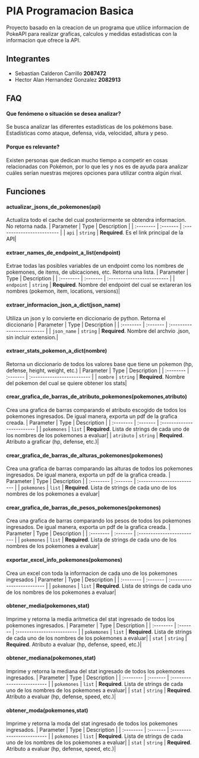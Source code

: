 
# PIA Programacion Basica

Proyecto basado en la creacion de un programa que utilice informacion de PokeAPI para realizar graficas, calculos y medidas estadisticas con la informacion que ofrece la API.


## Integrantes
 - Sebastian Calderon Carrillo **2087472**
 - Hector Alan Hernandez Gonzalez **2082913**

## FAQ

#### Que fenómeno o situación se desea analizar?

Se busca analizar las diferentes estadísticas de los pokémons base. Estadísticas como ataque, defensa, vida, velocidad, altura y peso.

#### Porque es relevante?

Existen personas que dedican mucho tiempo a competir en cosas relacionadas con Pokémon, por lo que les y nos es de ayuda para analizar cuáles serían nuestras mejores opciones para utilizar contra algún rival. 


## Funciones

#### actualizar_jsons_de_pokemones(api)
Actualiza todo el cache del cual posteriormente se obtendra informacion. No retorna nada.
| Parameter | Type     | Description                |
| :-------- | :------- | :------------------------- |
| `api` | `string` | **Required**. Es el link principal de la API|

#### extraer_names_de_endpoint_a_list(endpoint)
Extrae todas las posibles variables de un endpoint como los nombres de pokemones, de items, de ubicaciones, etc. Retorna una lista.
| Parameter | Type     | Description                |
| :-------- | :------- | :------------------------- |
| `endpoint` | `string` | **Required**. Nombre del endpoint del cual se extareran los nombres (pokemon, item, locations, versions)|

#### extraer_informacion_json_a_dict(json_name)
Utiliza un json y lo convierte en diccionario de python. Retorna el diccionario
| Parameter | Type     | Description                |
| :-------- | :------- | :------------------------- |
| `json_name` | `string` | **Required**. Nombre del archvio .json, sin incluir extension.|

#### extraer_stats_pokemon_a_dict(nombre)
Retorna un diccionario de todos los valores base que tiene un pokemon (hp, defense, height, weight, etc.)
| Parameter | Type     | Description                |
| :-------- | :------- | :------------------------- |
| `nombre` | `string` | **Required**. Nombre del pokemon del cual se quiere obtener los stats|

#### crear_grafica_de_barras_de_atributo_pokemones(pokemones,atributo)
Crea una grafica de barras comparando el atributo escogido de todos los pokemones ingresados. De igual manera, exporta un pdf de la grafica creada.
| Parameter | Type     | Description                |
| :-------- | :------- | :------------------------- |
| `pokemones` | `list` | **Required**. Lista de strings de cada uno de los nombres de los pokemones a evaluar|
| `atributo` | `string` | **Required**. Atributo a graficar (hp, defense, etc.)|

#### crear_grafica_de_barras_de_alturas_pokemones(pokemones)
Crea una grafica de barras comparando las alturas de todos los pokemones ingresados. De igual manera, exporta un pdf de la grafica creada.
| Parameter | Type     | Description                |
| :-------- | :------- | :------------------------- |
| `pokemones` | `list` | **Required**. Lista de strings de cada uno de los nombres de los pokemones a evaluar|

#### crear_grafica_de_barras_de_pesos_pokemones(pokemones)
Crea una grafica de barras comparando los pesos de todos los pokemones ingresados. De igual manera, exporta un pdf de la grafica creada.
| Parameter | Type     | Description                |
| :-------- | :------- | :------------------------- |
| `pokemones` | `list` | **Required**. Lista de strings de cada uno de los nombres de los pokemones a evaluar|

#### exportar_excel_info_pokemones(pokemones)
Crea un excel con toda la informacion de cada uno de los pokemones ingresados
| Parameter | Type     | Description                |
| :-------- | :------- | :------------------------- |
| `pokemones` | `list` | **Required**. Lista de strings de cada uno de los nombres de los pokemones a evaluar|

#### obtener_media(pokemones,stat)
Imprime y retorna la media aritmetica del stat ingresado de todos los pokemones ingresados.
| Parameter | Type     | Description                |
| :-------- | :------- | :------------------------- |
| `pokemones` | `list` | **Required**. Lista de strings de cada uno de los nombres de los pokemones a evaluar|
| `stat` | `string` | **Required**. Atributo a evaluar (hp, defense, speed, etc.)|

#### obtener_mediana(pokemones,stat)
Imprime y retorna la mediana del stat ingresado de todos los pokemones ingresados.
| Parameter | Type     | Description                |
| :-------- | :------- | :------------------------- |
| `pokemones` | `list` | **Required**. Lista de strings de cada uno de los nombres de los pokemones a evaluar|
| `stat` | `string` | **Required**. Atributo a evaluar (hp, defense, speed, etc.)|

#### obtener_moda(pokemones,stat)
Imprime y retorna la moda del stat ingresado de todos los pokemones ingresados.
| Parameter | Type     | Description                |
| :-------- | :------- | :------------------------- |
| `pokemones` | `list` | **Required**. Lista de strings de cada uno de los nombres de los pokemones a evaluar|
| `stat` | `string` | **Required**. Atributo a evaluar (hp, defense, speed, etc.)|